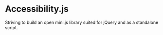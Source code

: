 Accessibility.js
================

Striving to build an open mini.js library suited for jQuery and as a standalone script.